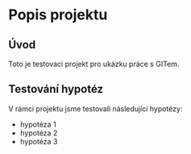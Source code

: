 # Popis projektu

## Úvod

Toto je testovací projekt pro ukázku 
práce s GITem.

## Testování hypotéz

V rámci projektu jsme testovali následující hypotézy:
- hypotéza 1
- hypotéza 2
- hypotéza 3